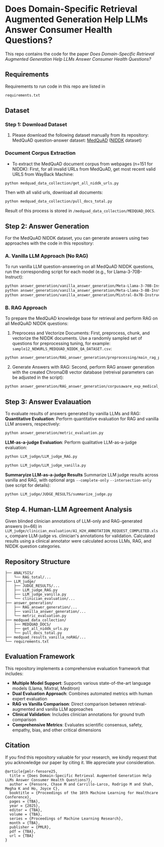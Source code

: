 # Does Domain-Specific Retrieval Augmented Generation Help LLMs Answer Consumer Health Questions?

This repo contains the code for the paper _Does Domain-Specific Retrieval Augmented Generation Help LLMs Answer Consumer Health Questions?_

## Requirements

Requirements to run code in this repo are listed in
```bash
requirements.txt
```

## Dataset

### Step 1: Download Dataset

1. Please download the following dataset manually from its repository: MedQuAD question-answer dataset: [MedQuAD](https://github.com/abachaa/MedQuAD) ([NIDDK](https://github.com/abachaa/MedQuAD/tree/master/5_NIDDK_QA) dataset)

### Document Corpus Extraction

- To extract the MedQuAD document corpus from webpages (n=151 for NIDDK):
First, for all invalid URLs from MedQuAD, get most recent valid URLS from WayBack Machine:

```bash
python medquad_data_collection/get_all_niddk_urls.py
```

Then with all valid urls, download all documents:

```bash
python medquad_data_collection/pull_docs_total.py
```

Result of this process is stored in ```/medquad_data_collection/MEDQUAD_DOCS```.

## Step 2: Answer Generation

For the MedQuAD NIDDK dataset, you can generate answers using two approaches with the code in this repository:

### A. Vanilla LLM Approach (No RAG)

To run vanilla LLM question-answering on all MedQuAD NIDDK questions, run the corresponding script for each model (e.g., for Llama-3-70B-Instruct):

```bash
python answer_generation/vanilla_answer_generation/Meta-Llama-3-70B-Instruct.py
python answer_generation/vanilla_answer_generation/Meta-Llama-3-8B-Instruct.py
python answer_generation/vanilla_answer_generation/Mistral-8x7B-Instruct.py
```

### B. RAG Approach

To prepare the MedQuAD knowledge base for retrieval and perform RAG on all MedQuAD NIDDK questions:

1. Preprocess and Vectorize Documents: First, preprocess, chunk, and vectorize the NIDDK documents. Use a randomly sampled set of questions for preprocessing tuning, for example: ```sample12_NEWURLS_MEDQUAD_NIDDK_QA_DATASET.csv```:

```bash
python answer_generation/RAG_answer_generation/preprocessing/main_rag_prepare.py
```

2. Generate Answers with RAG: Second, perform RAG answer generation with the created ChromaDB vector database (retreival parameters can be adjusted in the script):

```bash
python answer_generation/RAG_answer_generation/corpusaware_exp_medical_rag_qa.py
```

## Step 3: Answer Evalauation

To evaluate results of answers generated by vanilla LLMs and RAG:
**Quantitative Evaluation**:
Perform quantitative evaluation for RAG and vanilla LLM answers, respectively:

```bash
python answer_generation/metric_evaluation.py
```

**LLM-as-a-judge Evaluation**:
Perform qualitative LLM-as-a-judge evaluation:

```bash
python LLM_judge/LLM_judge_RAG.py
```

```bash
python LLM_judge/LLM_judge_vanilla.py
```

**Summaryize LLM-as-a-judge Results**
Summarize LLM judge results across vanilla and RAG, with optional args ```--complete-only``` ```--intersection-only``` (see script for details):

```bash
python LLM_judge/JUDGE_RESULTS/summarize_judge.py 
```

## Step 4. Human-LLM Agreement Analysis

Given blinded clinician annotations of LLM-only and RAG-generated answers (n=66) in ```LLM_judge/clinician_evaluation/A1_H2H_ANNOTATION_REQUEST_COMPLETED.xlsx```, compare LLM-judge vs. clinician's annotations for validation. Calculated results using a clinical annotator were calculated across LLMs, RAG, and NIDDK question categories.

## Repository Structure

```text
├── ANALYSIS/
│   └── RAG_total/...
├── LLM_judge/
│   ├── JUDGE_RESULTS/...
│   ├── LLM_judge_RAG.py
│   ├── LLM_judge_vanilla.py
│   └── clinician_evaluation/...
├── answer_generation/
│   ├── RAG_answer_generation/...
│   ├── vanilla_answer_generation/...
│   └── metric_evaluation.py
├── medquad_data_collection/
│   ├── MEDQUAD_DOCS/
│   ├── get_all_niddk_urls.py
│   └── pull_docs_total.py
├── medquad_results_vanilla_noRAG/...
└── requirements.txt
```

## Evaluation Framework

This repository implements a comprehensive evaluation framework that includes:

- **Multiple Model Support**: Supports various state-of-the-art language models (Llama, Mixtral, Meditron)
- **Dual Evaluation Approach**: Combines automated metrics with human expert evaluation
- **RAG vs Vanilla Comparison**: Direct comparison between retrieval-augmented and vanilla LLM approaches
- **Clinical Validation**: Includes clinician annotations for ground truth comparison
- **Comprehensive Metrics**: Evaluates scientific consensus, safety, empathy, bias, and other critical dimensions

## Citation

If you find this repository valuable for your research, we kindly request that you acknowledge our paper by citing it. We appreciate your consideration.

```text
@article{pmlr-fensore25,
  title = {Does Domain-Specific Retrieval Augmented Generation Help LLMs Answer Consumer Health Questions?},
  author = {Fensore, Chase M and Carrillo-Larco, Rodrigo M and Shah, Megha K and Ho, Joyce C},
  booktitle = {Proceedings of the 10th Machine Learning for Healthcare Conference},
  pages = {TBA},
  year = {2025},
  editor = {TBA},
  volume = {TBA},
  series = {Proceedings of Machine Learning Research},
  month = {TBA},
  publisher = {PMLR},
  pdf = {TBA},
  url = {TBA}
}
```
